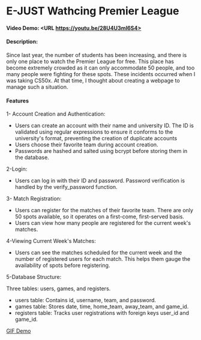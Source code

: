 # E-JUST Wathcing Premier League
#### Video Demo:  <URL https://youtu.be/28U4U3ml6S4>
#### Description:
Since last year, the number of students has been increasing, and there is only one place to watch the Premier League for free. This place has become extremely crowded as it can only accommodate 50 people, and too many people were fighting for these spots. These incidents occurred when I was taking CS50x. At that time, I thought about creating a webpage to manage such a situation.
#### Features 
1- Account Creation and Authentication:
* Users can create an account with their name and university ID. The ID is validated using regular expressions to ensure it conforms to the university's format, preventing the creation of duplicate accounts
* Users choose their favorite team during account creation.
* Passwords are hashed and salted using bcrypt before storing them in the database. 
  
2-Login:
* Users can log in with their ID and password. Password verification is handled by the verify_password function.

3- Match Registration:
* Users can register for the matches of their favorite team. There are only 50 spots available, so it operates on a first-come, first-served basis.
* Users can view how many people are registered for the current week's matches.

4-Viewing Current Week's Matches:
* Users can see the matches scheduled for the current week and the number of registered users for each match. This helps them gauge the availability of spots before registering.

5-Database Structure:

Three tables: users, games, and registers.
* users table: Contains id, username, team, and password.
* games table: Stores date, time, home_team, away_team, and game_id.
* registers table: Tracks user registrations with foreign keys user_id and game_id.

[GIF Demo](https://github.com/ahmedomahmoud/CS50x-Final-EJUST-Watching-PL/blob/main/Animation.gif)